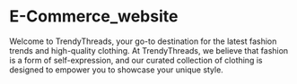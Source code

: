 # E-Commerce_website
Welcome to TrendyThreads, your go-to destination for the latest fashion trends and high-quality clothing. At TrendyThreads, we believe that fashion is a form of self-expression, and our curated collection of clothing is designed to empower you to showcase your unique style.
